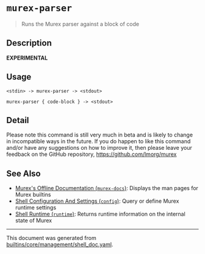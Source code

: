 # `murex-parser`

> Runs the Murex parser against a block of code 

## Description

**EXPERIMENTAL**

## Usage

```
<stdin> -> murex-parser -> <stdout>

murex-parser { code-block } -> <stdout>
```

## Detail

Please note this command is still very much in beta and is likely to change in incompatible ways in the future. If you do happen to like this command and/or have any suggestions on how to improve it, then please leave your feedback on the GitHub repository, https://github.com/lmorg/murex

## See Also

* [Murex's Offline Documentation (`murex-docs`)](../commands/murex-docs.md):
  Displays the man pages for Murex builtins
* [Shell Configuration And Settings (`config`)](../commands/config.md):
  Query or define Murex runtime settings
* [Shell Runtime (`runtime`)](../commands/runtime.md):
  Returns runtime information on the internal state of Murex

<hr/>

This document was generated from [builtins/core/management/shell_doc.yaml](https://github.com/lmorg/murex/blob/master/builtins/core/management/shell_doc.yaml).